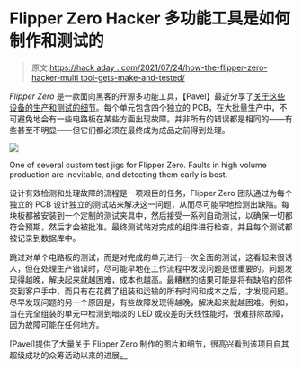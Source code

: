 # Flipper Zero Hacker 多功能工具是如何制作和测试的

> 原文:[https://hack aday . com/2021/07/24/how-the-flipper-zero-hacker-multi tool-gets-make-and-tested/](https://hackaday.com/2021/07/24/how-the-flipper-zero-hacker-multitool-gets-made-and-tested/)

*Flipper Zero* 是一款面向黑客的开源多功能工具，【Pavel】最近分享了[关于这些设备的生产和测试的细节](https://blog.flipperzero.one/electronics-testing/)。每个单元包含四个独立的 PCB，在大批量生产中，不可避免地会有一些电路板在某些方面出现故障。并非所有的错误都是相同的——有些甚至不明显——但它们都必须在最终成为成品之前得到处理。

[![](../Images/3b91374edc6c2e1cf3aa31543342df69.png)](https://hackaday.com/wp-content/uploads/2021/07/Flipper-Zero-test-jig.jpg)

One of several custom test jigs for Flipper Zero. Faults in high volume production are inevitable, and detecting them early is best.

设计有效检测和处理故障的流程是一项艰巨的任务，Flipper Zero 团队通过为每个独立的 PCB 设计独立的测试站来解决这一问题，从而尽可能早地检测出缺陷。每块板都被安装到一个定制的测试夹具中，然后接受一系列自动测试，以确保一切都符合预期，然后才会被批准。最终测试站对完成的组件进行检查，并且每个测试都被记录到数据库中。

跳过对单个电路板的测试，而是对完成的单元进行一次全面的测试，这看起来很诱人，但在处理生产错误时，尽可能早地在工作流程中发现问题是很重要的。问题发现得越晚，解决起来就越困难，成本也越高。最糟糕的结果可能是将有缺陷的部件交到客户手中，而只有在花费了组装和运输的所有时间和成本之后，才发现问题。尽早发现问题的另一个原因是，有些故障发现得越晚，解决起来就越困难。例如，当在完全组装的单元中检测到暗淡的 LED 或较差的天线性能时，很难排除故障，因为故障可能在任何地方。

[Pavel]提供了大量关于 Flipper Zero 制作的图片和细节，很高兴看到该项目自其超级成功的众筹活动以来的进展[。](https://hackaday.com/2020/09/02/flipper-zero-blasts-past-funding-goal-and-into-our-hearts/)
